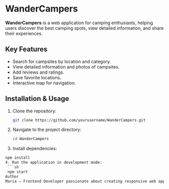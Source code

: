 # WanderCampers

**WanderCampers** is a web application for camping enthusiasts, helping users discover the best camping spots, view detailed information, and share their experiences.

## Key Features
- Search for campsites by location and category.  
- View detailed information and photos of campsites.  
- Add reviews and ratings.  
- Save favorite locations.  
- Interactive map for navigation.  

## Installation & Usage
1. Clone the repository:  
   ```sh
   git clone https://github.com/yourusername/WanderCampers.git
2. Navigate to the project directory:
   ```sh
   cd WanderCampers
3. Install dependencies:
  ```sh
  npm install
4. Run the application in development mode:
   ```sh
   npm start
Author
Maria — Frontend Developer passionate about creating responsive web applications and modern UI/UX solutions.

